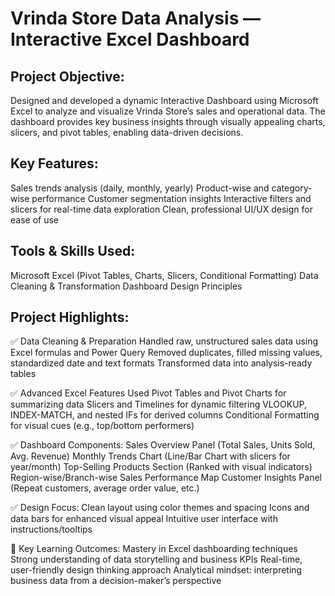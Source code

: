 # Vrinda Store Data Analysis — Interactive Excel Dashboard
## Project Objective:
Designed and developed a dynamic Interactive Dashboard using Microsoft Excel to analyze and visualize Vrinda Store’s sales and operational data. The dashboard provides key business insights through visually appealing charts, slicers, and pivot tables, enabling data-driven decisions.

## Key Features:
Sales trends analysis (daily, monthly, yearly)
Product-wise and category-wise performance
Customer segmentation insights
Interactive filters and slicers for real-time data exploration
Clean, professional UI/UX design for ease of use

## Tools & Skills Used:
Microsoft Excel (Pivot Tables, Charts, Slicers, Conditional Formatting)
Data Cleaning & Transformation
Dashboard Design Principles

## Project Highlights:
✅ Data Cleaning & Preparation
Handled raw, unstructured sales data using Excel formulas and Power Query
Removed duplicates, filled missing values, standardized date and text formats
Transformed data into analysis-ready tables

✅ Advanced Excel Features Used
Pivot Tables and Pivot Charts for summarizing data
Slicers and Timelines for dynamic filtering
VLOOKUP, INDEX-MATCH, and nested IFs for derived columns
Conditional Formatting for visual cues (e.g., top/bottom performers)

✅ Dashboard Components:
Sales Overview Panel (Total Sales, Units Sold, Avg. Revenue)
Monthly Trends Chart (Line/Bar Chart with slicers for year/month)
Top-Selling Products Section (Ranked with visual indicators)
Region-wise/Branch-wise Sales Performance Map
Customer Insights Panel (Repeat customers, average order value, etc.)

✅ Design Focus:
Clean layout using color themes and spacing
Icons and data bars for enhanced visual appeal
Intuitive user interface with instructions/tooltips

🎯 Key Learning Outcomes:
Mastery in Excel dashboarding techniques
Strong understanding of data storytelling and business KPIs
Real-time, user-friendly design thinking approach
Analytical mindset: interpreting business data from a decision-maker’s perspective






